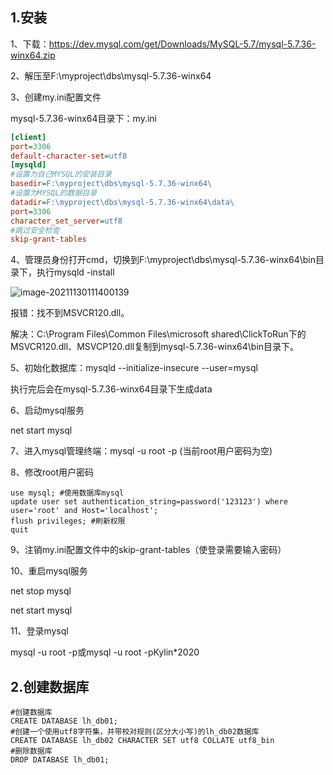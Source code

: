 ## 1.安装

1、下载：https://dev.mysql.com/get/Downloads/MySQL-5.7/mysql-5.7.36-winx64.zip

2、解压至F:\myproject\dbs\mysql-5.7.36-winx64

3、创建my.ini配置文件

mysql-5.7.36-winx64目录下：my.ini

```ini
[client]
port=3306
default-character-set=utf8
[mysqld]
#设置为自己MYSQL的安装目录
basedir=F:\myproject\dbs\mysql-5.7.36-winx64\
#设置为MYSQL的数据目录
datadir=F:\myproject\dbs\mysql-5.7.36-winx64\data\
port=3306
character_set_server=utf8
#跳过安全检查
skip-grant-tables
```

4、管理员身份打开cmd，切换到F:\myproject\dbs\mysql-5.7.36-winx64\bin目录下，执行mysqld -install

![image-20211130111400139](C:\Users\a1822\AppData\Roaming\Typora\typora-user-images\image-20211130111400139.png)

报错：找不到MSVCR120.dll。

解决：C:\Program Files\Common Files\microsoft shared\ClickToRun下的MSVCR120.dll、MSVCP120.dll复制到mysql-5.7.36-winx64\bin目录下。

5、初始化数据库：mysqld --initialize-insecure --user=mysql

执行完后会在mysql-5.7.36-winx64目录下生成data

6、启动mysql服务

net start mysql

7、进入mysql管理终端：mysql -u root -p  (当前root用户密码为空)

8、修改root用户密码

```mysql
use mysql; #使用数据库mysql
update user set authentication_string=password('123123') where user='root' and Host='localhost';
flush privileges; #刷新权限
quit
```

9、注销my.ini配置文件中的skip-grant-tables（使登录需要输入密码）

10、重启mysql服务

net stop mysql

net start mysql

11、登录mysql

mysql -u root -p或mysql -u root -pKylin*2020

## 2.创建数据库

```mysql
#创建数据库
CREATE DATABASE lh_db01;
#创建一个使用utf8字符集，并带校对规则(区分大小写)的lh_db02数据库
CREATE DATABASE lh_db02 CHARACTER SET utf8 COLLATE utf8_bin
#删除数据库
DROP DATABASE lh_db01;
```

